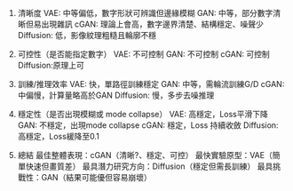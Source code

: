 1.	清晰度
VAE: 中等偏低，數字形狀可辨識但邊緣模糊
GAN: 中等，部分數字清晰但易出現雜訊
cGAN: 理論上會高，數字邊界清楚、結構穩定、噪聲少
Diffusion: 低，影像紋理粗糙且輪廓不穩

2.	可控性（是否能指定數字）
VAE: 不可控制
GAN: 不可控制
cGAN: 可控制
Diffusion:原理上可

3.	訓練/推理效率
VAE: 快，單路徑訓練穩定
GAN: 中等，需輪流訓練G/D
cGAN: 中偏慢，計算量略高於GAN
Diffusion: 慢，多步去噪推理

4.	穩定性（是否出現模糊或 mode collapse）
VAE: 高穩定，Loss平滑下降
GAN: 不穩定，出現mode collapse
cGAN: 穩定，Loss 持續收斂
Diffusion: 高穩定，Loss緩降至0.1

5.	總結
最佳整體表現：cGAN（清晰?、穩定、可控）
最快實驗原型：VAE（簡單快速但畫質差）
最具潛力研究方向：Diffusion（穩定但需長訓練）
最具挑戰性：GAN（結果可能優但容易崩壞）
